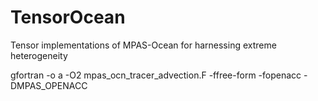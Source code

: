 # TensorOcean
Tensor implementations of MPAS-Ocean for harnessing extreme heterogeneity


gfortran -o a -O2 mpas_ocn_tracer_advection.F -ffree-form -fopenacc -DMPAS_OPENACC
